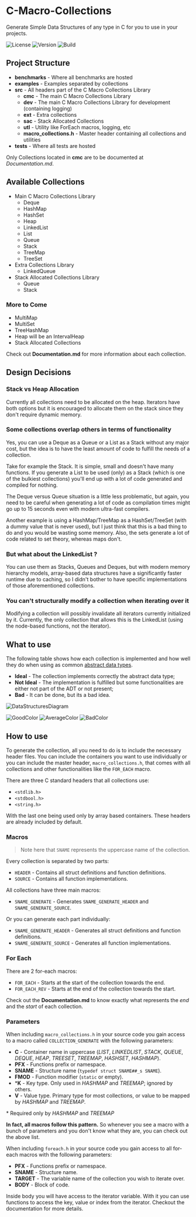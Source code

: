# C-Macro-Collections

Generate Simple Data Structures of any type in C for you to use in your projects.

![License](https://img.shields.io/badge/License-MIT-blue.svg)
![Version](https://img.shields.io/badge/Version-v1.5.2-orange.svg)
![Build](https://travis-ci.org/LeoVen/C-Macro-Collections.svg?branch=master)

## Project Structure

* __benchmarks__ - Where all benchmarks are hosted
* __examples__ - Examples separated by collections
* __src__ - All headers part of the C Macro Collections Library
    * __cmc__ - The main C Macro Collections Library
    * __dev__ - The main C Macro Collections Library for development (containing logging)
    * __ext__ - Extra collections
    * __sac__ - Stack Allocated Collections
    * __utl__ - Utility like ForEach macros, logging, etc
    * __macro\_collections.h__ - Master header containing all collections and utilities
* __tests__ - Where all tests are hosted

Only Collections located in __cmc__ are to be documented at *Documentation.md*.

## Available Collections

* Main C Macro Collections Library
    * Deque
    * HashMap
    * HashSet
    * Heap
    * LinkedList
    * List
    * Queue
    * Stack
    * TreeMap
    * TreeSet
* Extra Collections Library
    * LinkedQueue
* Stack Allocated Collections Library
    * Queue
    * Stack

### More to Come

* MultiMap
* MultiSet
* TreeHashMap
* Heap will be an IntervalHeap
* Stack Allocated Collections

Check out **Documentation.md** for more information about each collection.

## Design Decisions

### Stack vs Heap Allocation

Currently all collections need to be allocated on the heap. Iterators have both options but it is encouraged to allocate them on the stack since they don't require dynamic memory.

### Some collections overlap others in terms of functionality

Yes, you can use a Deque as a Queue or a List as a Stack without any major cost, but the idea is to have the least amount of code to fulfill the needs of a collection.

Take for example the Stack. It is simple, small and doesn't have many functions. If you generate a List to be used (only) as a Stack (which is one of the bulkiest collections) you'll end up with a lot of code generated and compiled for nothing.

The Deque versus Queue situation is a little less problematic, but again, you need to be careful when generating a lot of code as compilation times might go up to 15 seconds even with modern ultra-fast compilers.

Another example is using a HashMap/TreeMap as a HashSet/TreeSet (with a dummy value that is never used), but I just think that this is a bad thing to do and you would be wasting some memory. Also, the sets generate a lot of code related to set theory, whereas maps don't.

### But what about the LinkedList ?

You can use them as Stacks, Queues and Deques, but with modern memory hierarchy models, array-based data structures have a significantly faster runtime due to caching, so I didn't bother to have specific implementations of those aforementioned collections.

### You can't structurally modify a collection when iterating over it

Modifying a collection will possibly invalidate all iterators currently initialized by it. Currently, the only collection that allows this is the LinkedList (using the node-based functions, not the iterator).

## What to use

The following table shows how each collection is implemented and how well they do when using as common [abstract data types](https://en.wikipedia.org/wiki/Abstract_data_type).

* **Ideal** - The collection implements correctly the abstract data type;
* **Not Ideal** - The implementation is fulfilled but some functionalities are either not part of the ADT or not present;
* **Bad** - It can be done, but its a bad idea.

![DataStructuresDiagram](https://i.imgur.com/hFqBSlC.png)

![GoodColor](https://img.shields.io/badge/Ideal_Implementation-%236abf69.svg)
![AverageColor](https://img.shields.io/badge/Not_Ideal_Implementation-%2363a4ff.svg)
![BadColor](https://img.shields.io/badge/Bad_Implementation-%23ff6659.svg)

## How to use

To generate the collection, all you need to do is to include the necessary header files. You can include the containers you want to use individually or you can include the master header, `macro_collections.h`, that comes with all collections and other functionalities like the `FOR_EACH` macro.

There are three C standard headers that all collections use:

* `<stdlib.h>`
* `<stdbool.h>`
* `<string.h>`

With the last one being used only by array based containers. These headers are already included by default.

### Macros

> Note here that `SNAME` represents the uppercase name of the collection.

Every collection is separated by two parts:

* `HEADER` - Contains all struct definitions and function definitions.
* `SOURCE` - Contains all function implementations.

All collections have three main macros:

* `SNAME_GENERATE` - Generates `SNAME_GENERATE_HEADER` and `SNAME_GENERATE_SOURCE`.

Or you can generate each part individually:

* `SNAME_GENERATE_HEADER` - Generates all struct definitions and function definitions.
* `SNAME_GENERATE_SOURCE` - Generates all function implementations.

### For Each

There are 2 for-each macros:

* `FOR_EACH` - Starts at the start of the collection towards the end.
* `FOR_EACH_REV` - Starts at the end of the collection towards the start.

Check out the **Documentation.md** to know exactly what represents the *end* and the *start* of each collection.

### Parameters

When including `macro_collections.h` in your source code you gain access to a macro called `COLLECTION_GENERATE` with the following parameters:

* __C__ - Container name in uppercase (*LIST*, *LINKEDLIST*, *STACK*, *QUEUE*, *DEQUE*, *HEAP*, *TREESET*, *TREEMAP*, *HASHSET*, *HASHMAP*).
* __PFX__ - Functions prefix or namespace.
* __SNAME__ - Structure name (`typedef struct SNAME##_s SNAME`).
* __FMOD__ - Function modifier (`static` or empty).
* \*__K__ - Key type. Only used in *HASHMAP* and *TREEMAP*; ignored by others.
* __V__ - Value type. Primary type for most collections, or value to be mapped by *HASHMAP* and *TREEMAP*.

\* Required only by *HASHMAP* and *TREEMAP*

**In fact, all macros follow this pattern.** So whenever you see a macro with a bunch of parameters and you don't know what they are, you can check out the above list.

When including `foreach.h` in your source code you gain access to all for-each macros with the following parameters:

* __PFX__ - Functions prefix or namespace.
* __SNAME__ - Structure name.
* __TARGET__ - The variable name of the collection you wish to iterate over.
* __BODY__ - Block of code.

Inside body you will have access to the iterator variable. With it you can use functions to access the key, value or index from the iterator. Checkout the documentation for more details.
